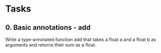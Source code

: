 # Tasks
## 0. Basic annotations - add
Write a type-annotated function add that takes a float a and a float b as arguments and returns their sum as a float.
